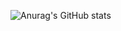 ![Anurag's GitHub stats](https://github-readme-stats.vercel.app/api?username=skyghost090&show_icons=true&theme=transparent)
